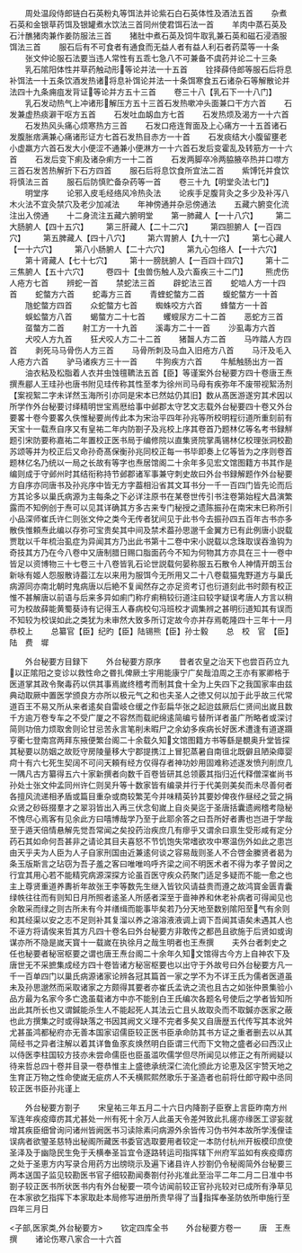<!-- { "loadSidebar": true } -->
　　周处温段侍郎链白石英粉丸等饵法并论紫石白石英体性及酒法五首
　　杂煮石英和金银草药饵及银罐煮水饮法三首同州使君饵石法一首
　　羊肉中蒸石英及石汁醮猪肉兼作姜防服法三首
　　猪肚中煮石英及饲牛取乳兼石英和磁石浸酒服饵法三首
　　服石后有不可食者有通食而无益人者有益人利石者药菜等一十条
　　张文仲论服石法要当违人常性有五乖七急八不可兼备不虞药并论二十三条
　　乳石隂阳体性并草药触动形等论并法一十五首
　　铨择薛侍郎等服石后将息补饵法一十五条饮酒发热诸将息补饵论并法一十条饵寒食五石诸杂石等解散论并法四十九条痈疽发背证等论并方五十三首
　　卷三十八【乳石下一十八门】
　　乳石发动热气上冲诸形解压方五十三首石发热嗽冲头面兼口干方六首
　　石发兼虚热痰澼干呕方五首
　　石发吐血衂血方七首
　　石发热烦及渴方一十六首
　　石发热风头痛心烦寒热方三首
　　石发口疮连胷面及上心痛方一十五首诸石发腹胀痞满兼心痛诸形证方七首石发热目赤方一十首
　　石发痰结大小腹留壅老小虚羸方六首石发大小便涩不通兼小便淋方一十六首石发后变霍乱及转筋方一十六首
　　石发后变下痢及诸杂痢方一十二首
　　石发两脚卒冷两脇腋卒热并口噤方三首石发苦热解折下石方四首
　　服石后将息饮食所宜法二首
　　紫馎饦并食饮将慎法三首
　　服石后防慎贮备杂药等一首
　　卷三十九【明堂灸法七门】
　　明堂序
　　论邪入皮毛经络风冷热灸法
　　论疾手足腹背灸之多少及补泻八木火法不宜灸禁穴及老少加减法
　　年神傍通并杂忌傍通法
　　五藏六腑变化流注出入傍通
　　十二身流注五藏六腑明堂
　　第一肺藏人【一十八穴】
　　第二大肠腑人【四十五穴】
　　第三肝藏人【二十二穴】
　　第四胆腑人【一百四穴】
　　第五脾藏人【四十八穴】
　　第六胃腑人【九十一穴】
　　第七心藏人【一十六穴】
　　第八小肠腑人【二十六穴】
　　第九心包络人【一十六穴】
　　第十肾藏人【七十七穴】
　　第十一膀胱腑人【一百四十四穴】
　　第十二三焦腑人【五十六穴】
　　卷四十【虫兽伤触人及六畜疾三十二门】
　　熊虎伤人疮方七首
　　辨蛇一首
　　禁蛇法三首
　　辟蛇法三首
　　蛇啮人方一十四首
　　蛇螫方六首
　　蛇毒方三首
　　青蝰蛇螫方二首
　　蝮蛇螫方一十首
　　虺蛇螫方四首
　　众蛇螫方七首
　　蜘蛛咬方六首
　　蜂螫方一十首
　　蜈蚣螫方八首
　　蝎螫方二十七首
　　蠼螋尿方二十二首
　　恶蛇方三首
　　虿螫方二首
　　射工方一十九首
　　溪毒方二十一首
　　沙虱毒方六首
　　犬咬人方九首
　　狂犬咬人方二十二首
　　猪齧人方二首
　　马咋踏人方四首
　　剥死马马骨伤人方三首
　　马骨所刺及马血入旧疮方八首
　　马汗及毛入人疮方六首
　　驴马诸疾方三十一首
　　牛狗疾方六首
　　牛觝触肠出方一首
　　油衣粘及松脂着人衣并虫蚀氊韀法五首【臣】等谨案外台秘要方四十卷唐王焘撰焘郿人王珪孙也唐书附见珪传称其性至孝为徐州司马母有疾弥年不废带视絮汤剂【案视絮二字未详然玉海所引亦同是宋本已然姑仍其旧】数从髙医游遂穷其术因以所学作外台秘要讨绎精明世宝焉厯给事中邺郡太守艺文志载外台秘要四十卷又外台要畧十卷今要畧久佚惟秘要尚传此本为宋治平四年孙兆等所校明程衍道所重刻前有天宝十一载焘自序又有皇祐二年内防劄子及兆校上序其卷首乃题林亿等名考书録觧题引宋防要称嘉祐二年置校正医书局于编修院以直集贤院掌禹锡林亿校理张洞校勘苏颂等并为校正后又命孙奇髙保衡孙兆同校正每一书毕即奏上亿等皆为之序则卷首题林亿名乃统以一局之长故有等字也焘居馆阁二十余年多见宏文馆图籍方书其作是编则成于守邺州时其结衔称持节邺郡诸军事兼守刺史故曰外台书録解题作外台秘要方自序亦同唐书及孙兆序中皆无方字葢相沿省其文耳书分一千一百四门皆先论而后方其论多以巢氏病源为主每条之下必详注原书在某卷世传引书注卷第始程大昌演繁露而不知例创于焘可以见其详确其方多古来专门秘授之遗陈振孙在南宋末巳称所引小品深师崔氏许仁则张文仲之类今无传者犹间见于此书今去振孙四五百年古书亦多散佚惟頼焘此编以存弥可宝贵矣其中间及禁术葢孙思邈千金翼方已有此例唐小説载贾耽以千年梳治虱症为异闻其方乃出此书第十二卷中宋小説载以念珠取误吞渔钩为奇技其方乃在今八卷中又唐制腊日赐口脂面药今不知为何物其方亦具在三十一卷中皆足以资博物三十七卷三十八卷皆乳石论世説载何晏称服五石散令人神情开朗玉台新咏有姬人怨服散诗葢江左以来用为服饵今无所用又二十八卷载猫鬼野道方与巢氏病源同亦南北朝时鬼病唐以后絶不复闻然存之亦足资考订也衍道刻此书时颇有校正惟不甚解唐以前语与后来多异如痢门称疗痢稍较衍道注曰较字疑误考唐人方言以稍可为校故薛能黄蜀葵诗有记得玉人春病校句冯班校才调集辨之甚明衍道知其有误而不知较为校误如此之类犹为未审然大致多所订定故今亦并存焉乾隆四十三年十一月恭校上
　　总纂官【臣】纪旳【臣】陆锡熊【臣】孙士毅
　　总　校　官　【臣】陆　费　墀















　　外台秘要方目録下
　　外台秘要方原序
　　昔者农皇之治天下也尝百药立九以正隂阳之变诊以救性命之昬扎俾厥土宇用能康宁广矣哉洎周之王亦有冢卿格于医道掌其政令聚毒药以供其事焉嵗终稽考而制其食十全为上失四下之我国家率由兹典动取厥中置医学颁良方亦所以极元气之和也夫圣人之徳又何以加于此乎故三代常道百王不易又所从来者逺矣自雷岐仓缓之作彭扁华张之起迨兹厥后仁贤间出嵗且数千方逾万卷专车之不受广厦之不容然而载祀绵逺简编亏替所详者虽广所略者或深讨简则功倍力烦取舍则论甘忌苦永言笔削未暇尸之余幼多疾病长好医术遭逢有道遂蹑亨衢七登南宫两拜东掖便繁台阁二十余载久知文馆图籍方书等繇是覩奥升堂皆探其秘要以防姻之故贬守房陵量移大宁郡提携江上冒犯蒸暑自南徂北既僻且陋染瘴婴疴十有六七死生契阔不可问天頼有经方仅得存者神功妙用固难称述遂发愤刋削庶几一隅凡古方纂得五六十家新撰者向数千百卷皆研其总领覈其指归近代释僧深崔尚书孙处士张文仲孟同州许仁则吴升等十数家皆有编录并行于代美则美矣而未尽善何者各擅风流递相矛盾或篇目重杂或商较繁芜今并味精英钤其要妙俾夜作昼经之营之捐众贤之砂砾掇羣才之翠羽皆出入再三伏念旬嵗上自炎昊迄于圣唐括囊遗阙稽考隐秘不愧尽心焉客有见余此方曰嘻博哉学乃至于此耶余答之曰吾所好者夀也岂进于学哉至于遁天倍情悬解先觉吾常闻之矣投药治疾庶几有瘳乎又谓余曰禀生受形咸有定分药石其如命何吾甚非之请论其目夫喜怒不节饥饱失常嗜欲攻中寒温伤外如此之患岂由天乎夫为人臣为人子自家刑国由近兼逺何谈之容易哉则圣人不合啓金縢贤者曷为条玉版斯言之玷窃为吾子羞之客曰唯唯呜呼齐梁之间不明医术者不得为孝子曽闵之行宜其用心若不能精究病源深探方论虽百医守疾众药聚门适足多疑而不能一愈之也主上尊贤重道养夀祈年故张王李等数先生继入皆钦风请益贵而遵之故鸿寳金匮青囊绿帙往往而有则知日月所照者逺圣人所感者深至于啬神养和休老补病者可得闻见也余敢采而绿之则古所未有今并缮缉而能事毕矣若乃分天地至数别隂阳至气有余则和其经渠以安之志不足则补其复溜以养之溶溶液液调上调下吾闻其语矣未遇其人也不诬方将请俟来哲其方凡四十卷名曰外台秘要方非敢传之都邑且欲施于后贤如或询谋亦所不隐是嵗天寳十一载嵗在执徐月之哉生明者也王焘撰
　　夫外台者刺史之任也秘要者秘宻枢要之谓也唐王焘台阁二十余年久知文馆得古今方上自神农下及唐世无不采摭集成经方四十卷皆诸方秘宻枢要也以出守于外故号曰外台秘要方凡一千一百单四门以巢氏病源诸家论辨各冠其篇首一家之学不为不详王氏为儒者医道虽未及孙思邈然而采取诸家之方颇得其要者亦崔氏孟诜之流也且古之如张仲景集验小品方最为名家今多亡逸虽载诸方中亦不能别白王氏编次各题名号使后之学者皆知所出此其所长也又谓鍼能杀生人不能起死人其法云亡且乆故取灸而不取鍼亦医家之蔽也此方撰集之时或得缺落之书因其阙文义理不完者多矣又自唐歴五代传写其本讹舛尤甚虽鸿都秘府亦无善本国家诏儒臣较正医书臣承命防其书方证之重者删去以从其简经书之异者注解以着其详鲁鱼豕亥焕然明白臣谓三代而下文物之盛者必曰西汉止以侍医李柱国较方技亦未尝命儒臣也臣虽滥吹儒学但尽所闻见以修正之有所阙疑以待来哲总四十卷并目录一卷恭惟主上盛徳承统深仁流化颁此方论恵及区宇赞天地之生育正万物之性命使嵗无疵疠人不夭横熙熙然歌乐于圣造者也前将仕郎守殿中丞同较正医书臣孙兆谨上













　　外台秘要方劄子
　　宋皇祐三年五月二十六日内降劄子臣寮上言臣昨南方州军连年疾疫瘴疠其尤甚处一州有死十余万人此虽天令差舛致此扎瘥亦缘医工谬妄就增其疾臣细曾询问诸州皆阙医书习读除素问病源外余皆传习伪书舛本故所学浅俚诖误病者欲琞圣慈特出秘阁所藏医书委官选取要用者较定一本防付杭州开板模印庶使圣泽及于幽隐民生免于夭横奉圣旨宜令逐路转运司指挥辖下州府军监如有疾疫瘴疠之处于圣恵方内写录合用药方出牓晓示及遍下诸县许人抄劄仍令秘阁简外台秘要三两本送国子监见较勘医书官子细较勘闻奏劄付孙兆准此至治平二年二月二日准中书劄子较正医书所状医书内有外台秘要一项今访闻前较正官孙兆较对已成所有浄草见在本家欲乞指挥下本家取赴本局修写进册所贵早得了当指挥奉圣防依所申施行至四年三月日















<子部,医家类,外台秘要方>
　　钦定四库全书
　　外台秘要方卷一
　　唐　王焘　撰
　　诸论伤寒八家合一十六首
